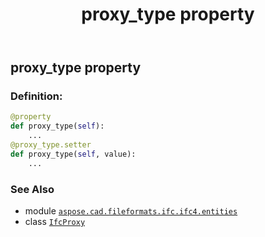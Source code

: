 ﻿---
title: proxy_type property
second_title: Aspose.CAD for Python via .NET API References
description: 
type: docs
weight: 120
url: /python-net/aspose.cad.fileformats.ifc.ifc4.entities/ifcproxy/proxy_type/
is_root: false
---

## proxy_type property

### Definition:
```python
@property
def proxy_type(self):
    ...
@proxy_type.setter
def proxy_type(self, value):
    ...
```

### See Also
* module [`aspose.cad.fileformats.ifc.ifc4.entities`](../../)
* class [`IfcProxy`](/cad/python-net/aspose.cad.fileformats.ifc.ifc4.entities/ifcproxy)
